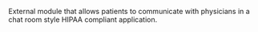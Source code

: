 External module that allows patients to communicate with physicians in a chat room style HIPAA compliant application.

